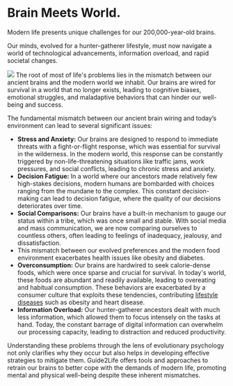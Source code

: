 # Brain Meets World.

Modern life presents unique challenges for our 200,000-year-old brains. 

Our minds, evolved for a hunter-gatherer lifestyle, must now navigate a world of technological advancements, information overload, and rapid societal changes. 

![](/oldnewbrain.webp)
The root of most of life's problems lies in the mismatch between our ancient brains and the modern world we inhabit. Our brains are wired for survival in a world that no longer exists, leading to cognitive biases, emotional struggles, and maladaptive behaviors that can hinder our well-being and success.

The fundamental mismatch between our ancient brain wiring and today’s environment can lead to several significant issues:

- **Stress and Anxiety:** Our brains are designed to respond to immediate threats with a fight-or-flight response, which was essential for survival in the wilderness. In the modern world, this response can be constantly triggered by non-life-threatening situations like traffic jams, work pressures, and social conflicts, leading to chronic stress and anxiety.
- **Decision Fatigue:** In a world where our ancestors made relatively few high-stakes decisions, modern humans are bombarded with choices ranging from the mundane to the complex. This constant decision-making can lead to decision fatigue, where the quality of our decisions deteriorates over time.
- **Social Comparisons:** Our brains have a built-in mechanism to gauge our status within a tribe, which was once small and stable. With social media and mass communication, we are now comparing ourselves to countless others, often leading to feelings of inadequacy, jealousy, and dissatisfaction.
-  This mismatch between our evolved preferences and the modern food environment exacerbates health issues like obesity and diabetes. 
- **Overconsumption:** Our brains are hardwired to seek calorie-dense foods, which were once sparse and crucial for survival. In today's world, these foods are abundant and readily available, leading to overeating and habitual consumption. These behaviors are exacerbated by a consumer culture that exploits these tendencies, contributing [lifestyle diseases](../health/non-communicable-diseases) such as obesity and heart disease. 
- **Information Overload:** Our hunter-gatherer ancestors dealt with much less information, which allowed them to focus intensely on the tasks at hand. Today, the constant barrage of digital information can overwhelm our processing capacity, leading to distraction and reduced productivity.

Understanding these problems through the lens of evolutionary psychology not only clarifies why they occur but also helps in developing effective strategies to mitigate them. Guide2Life offers tools and approaches to retrain our brains to better cope with the demands of modern life, promoting mental and physical well-being despite these inherent mismatches.